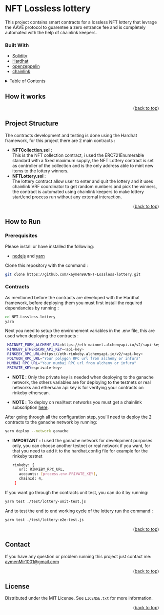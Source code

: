<div id="top"></div>

<!-- ABOUT THE PROJECT -->

# NFT Lossless lottery

This project contains smart contracts for a lossless NFT lottery that levrage the AAVE protocol to guarentee a zero entrance fee and is completely automated with the help of chainlink keepers.

### Built With

* [Solidity](https://docs.soliditylang.org/)
* [Hardhat](https://hardhat.org/getting-started/)
* [openzeppelin](https://docs.openzeppelin.com)
* [chainlink](https://docs.chain.link/docs/conceptual-overview/)

<details>
  <summary>Table of Contents</summary>
  <ol>
    <li><a href="#how-it-works">How it works</a></li>
    <li><a href="#project-structure">Project structure</a></li>
    <li>
      <a href="#how-to-run">How to Run</a>
      <ul>
       <li><a href="#prerequisites">Prerequisites</a></li>
       <li><a href="#contracts">Contracts</a></li>
      </ul>
    </li>
    <li><a href="#contact">Contact</a></li>
    <li><a href="#license">License</a></li>
  </ol>
</details>

<!-- Working -->

## How it works



<p align="right">(<a href="#top">back to top</a>)</p>

<!-- PROJECT STRUCTURE -->

## Project Structure

The contracts development and testing is done using the Hardhat framework, for this project there are 2 main contracts :
      <ul>
       <li><b>NFTCollection.sol :</b></li>
This is the NFT collection contract, i used the ERC721Enumerable standard with a fixed maximum supply, the NFT Lottery contract is set as  controller of the collection and is the only address able to mint new items to the lottery winners. 
       <li><b>NFTLottery.sol :</b></li>
The lottery contract allow user to enter and quit the lottery and it uses chainlink VRF coordinator to get random numbers and pick the winners, the contract is automated using chainlink keepers to make lottery start/end process run without any external interaction.    
      </ul>
<p align="right">(<a href="#top">back to top</a>)</p>

<!-- USAGE GUIDE -->
## How to Run

### Prerequisites

Please install or have installed the following:
* [nodejs](https://nodejs.org/en/download/) and [yarn](https://classic.yarnpkg.com/en/)

Clone this repository with the command :

   ```sh
   git clone https://github.com/kaymen99/NFT-Lossless-lottery.git
   ```

### Contracts

As mentioned before the contracts are developed with the Hardhat framework, before deploying them you must first install the required dependancies by running :
   ```sh
   cd NFT-Lossless-lottery
   yarn
   ```
   
Next you need to setup the environement variables in the .env file, this are used when deploying the contracts :

   ```sh
    MAINNET_FORK_ALCHEMY_URL=https://eth-mainnet.alchemyapi.io/v2/<api-key>
    RINKEBY_ETHERSCAN_API_KEY=<api-key>
    RINKEBY_RPC_URL=https://eth-rinkeby.alchemyapi.io/v2/<api-key>
    POLYGON_RPC_URL="Your polygon RPC url from alchemy or infura"
    MUMBAI_RPC_URL="Your mumbai RPC url from alchemy or infura"
    PRIVATE_KEY=<private-key>
   ```
* <b>NOTE :</b> Only the private key is needed when deploying to the ganache network, the others variables are for deploying to the testnets or real networks and etherscan api key is for verifying your contracts on rinkeby etherscan.

* <b>NOTE :</b> To deploy on real/test networks you must get a chainlink subscription [here](https://vrf.chain.link).

After going through all the configuration step, you'll need to deploy the 2 contracts to the ganache network by running: 
   ```sh
   yarn deploy --network ganache
   ```
   
* <b>IMPORTANT :</b> I used the ganache network for development purposes only, you can choose another testnet or real network if you want, for that you need to add it to the hardhat.config file for example for the rinkeby testnet  

   ```sh
   rinkeby: {
      url: RINKEBY_RPC_URL,
      accounts: [process.env.PRIVATE_KEY],
      chainId: 4,
    }
   ```

If you want go through the contracts unit test, you can do it by running:
   ```sh
   yarn test ./test/lottery-unit-test.js
   ```
And to test the end to end working cycle of the lottery run the command :
   ```sh
   yarn test ./test/lottery-e2e-test.js
   ```

<p align="right">(<a href="#top">back to top</a>)</p>

<!-- Contact -->
## Contact

If you have any question or problem running this project just contact me: aymenMir1001@gmail.com

<p align="right">(<a href="#top">back to top</a>)</p>


<!-- LICENSE -->
## License

Distributed under the MIT License. See `LICENSE.txt` for more information.

<p align="right">(<a href="#top">back to top</a>)</p>

